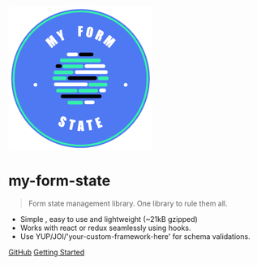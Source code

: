 ![logo](media/logo.png)

# my-form-state
> Form state management library. One library to rule them all.

- Simple , easy to use and lightweight (~21kB gzipped)
- Works with react or redux seamlessly using hooks.
- Use YUP/JOI/'your-custom-framework-here' for schema validations.

[GitHub](https://github.com/guiyep/my-form-state)
[Getting Started](#the-library)